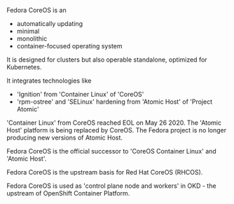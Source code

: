 Fedora CoreOS is an
- automatically updating
- minimal
- monolithic
- container-focused 
operating system

It is designed for clusters but also operable standalone, optimized for Kubernetes. 

It integrates technologies like 
- 'Ignition' from 'Container Linux' of 'CoreOS'
- 'rpm-ostree' and 'SELinux' hardening from 'Atomic Host' of 'Project Atomic'

'Container Linux' from CoreOS reached EOL on May 26 2020.
The 'Atomic Host' platform is being replaced by CoreOS. The Fedora project is no longer producing new versions of Atomic Host.

Fedora CoreOS is the official successor to 'CoreOS Container Linux' and 'Atomic Host'. 

Fedora CoreOS is the upstream basis for Red Hat CoreOS (RHCOS). 

Fedora CoreOS is used as 'control plane node and workers' in OKD - the upstream of OpenShift Container Platform. 


